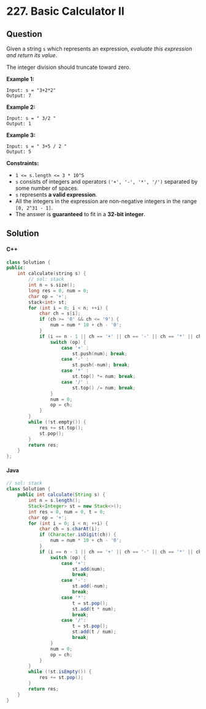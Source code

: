 # 227. Basic Calculator II

## Question

Given a string `s` which represents an expression, _evaluate this expression and return its value_.

The integer division should truncate toward zero.

**Example 1:**

```
Input: s = "3+2*2"
Output: 7
```

**Example 2:**

```
Input: s = " 3/2 "
Output: 1
```

**Example 3:**

```
Input: s = " 3+5 / 2 "
Output: 5
```

**Constraints:**

* `1 <= s.length <= 3 * 10^5`
* `s` consists of integers and operators `('+', '-', '*', '/')` separated by some number of spaces.
* `s` represents **a valid expression**.
* All the integers in the expression are non-negative integers in the range `[0, 2^31 - 1]`.
* The answer is **guaranteed** to fit in a **32-bit integer**.

## Solution

#### C++

```cpp
class Solution {
public:
    int calculate(string s) {
        // sol: stack
        int n = s.size();
        long res = 0, num = 0;
        char op = '+';
        stack<int> st;
        for (int i = 0; i < n; ++i) {
            char ch = s[i];
            if (ch >= '0' && ch <= '9') {
                num = num * 10 + ch - '0';
            }
            if (i == n - 1 || ch == '+' || ch == '-' || ch == '*' || ch == '/') {
                switch (op) {
                    case '+' :
                        st.push(num); break;
                    case '-' :
                        st.push(-num); break;
                    case '*' :
                        st.top() *= num; break;
                    case '/' :
                        st.top() /= num; break;
                }
                num = 0;
                op = ch;
            }
        }
        while (!st.empty()) {
            res += st.top();
            st.pop();
        }
        return res;
    }
};
```

#### Java

```java
// sol: stack
class Solution {
    public int calculate(String s) {
        int n = s.length();
        Stack<Integer> st = new Stack<>();
        int res = 0, num = 0, t = 0;
        char op = '+';
        for (int i = 0; i < n; ++i) {
            char ch = s.charAt(i);
            if (Character.isDigit(ch)) {
                num = num * 10 + ch - '0';
            }
            if (i == n - 1 || ch == '+' || ch == '-' || ch == '*' || ch == '/') {
                switch (op) {
                    case '+':
                        st.add(num);
                        break;
                    case '-':
                        st.add(-num);
                        break;
                    case '*':
                        t = st.pop();
                        st.add(t * num);
                        break;
                    case '/':
                        t = st.pop();
                        st.add(t / num);
                        break;
                }
                num = 0;
                op = ch;
            }
        }
        while (!st.isEmpty()) {
            res += st.pop();
        }
        return res;
    }
}
```
